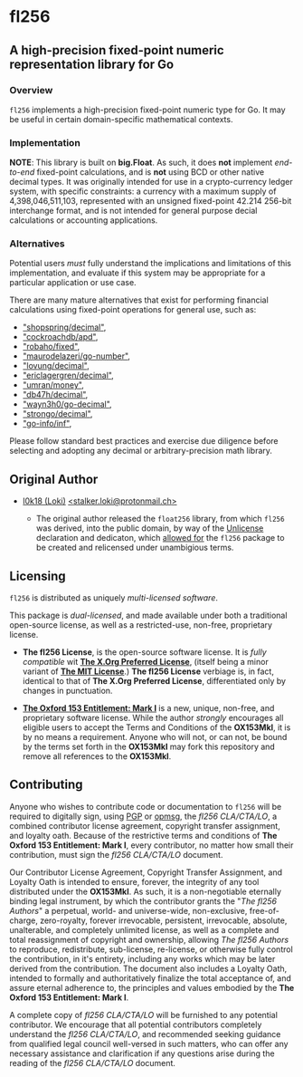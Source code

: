 # fl256

## A high-precision fixed-point numeric representation library for Go

### Overview

`fl256` implements a high-precision fixed-point numeric type for Go.
It may be useful in certain domain-specific mathematical contexts.

### Implementation

**NOTE**: This library is built on **big.Float**. As such, it does **not**
implement *end-to-end* fixed-point calculations, and is **not** using BCD
or other native decimal types. It was originally intended for use in a
crypto-currency ledger system, with specific constraints: a currency with
a maximum supply of 4,398,046,511,103, represented with an unsigned
fixed-point 42.214 256-bit interchange format, and is not intended for
general purpose decial calculations or accounting applications.

### Alternatives

Potential users *must* fully understand the implications and limitations of
this implementation, and evaluate if this system may be appropriate for a
particular application or use case.

There are many mature alternatives that exist for performing financial
calculations using fixed-point operations for general use, such as:
 - ["shopspring/decimal"](https://github.com/shopspring/decimal), 
 - ["cockroachdb/apd"](https://github.com/cockroachdb/apd), 
 - ["robaho/fixed"](https://github.com/robaho/fixed), 
 - ["maurodelazeri/go-number"](https://github.com/maurodelazeri/go-number), 
 - ["lovung/decimal"](https://github.com/lovung/decimal), 
 - ["ericlagergren/decimal"](https://github.com/ericlagergren/decimal), 
 - ["umran/money"](https://github.com/umran/money), 
 - ["db47h/decimal"](https://github.com/db47h/decimal), 
 - ["wayn3h0/go-decimal"](https://github.com/wayn3h0/go-decimal), 
 - ["strongo/decimal"](https://github.com/strongo/decimal), 
 - ["go-info/inf"](https://github.com/go-inf/inf), 

Please follow standard best practices and exercise due diligence before
selecting and adopting any decimal or arbitrary-precision math library.

## Original Author

* [l0k18 (Loki)](https://github.com/l0k18) [\<stalker.loki@protonmail.ch\>](mailto:stalker.loki@protonmail.ch)

  * The original author released the `float256` library, from which `fl256` was
    derived, into the public domain, by way of the
	[Unlicense](https://unlicense.org)
	declaration and dedicaton, which 
	[allowed for](https://ar.to/2010/01/dissecting-the-unlicense)
	the `fl256` package to be created and relicensed under unambigious terms.

## Licensing

`fl256` is distributed as uniquely *multi-licensed software*.

This package is *dual-licensed*, and made available under both a 
traditional open-source license, as well as a restricted-use, non-free, 
proprietary license.

 * **The fl256 License**, is the open-source software license. It is 
 *fully compatible* wit
 [**The X.Org Preferred License**](https://gitlab.freedesktop.org/xorg/doc/xorg-docs/-/blob/master/general/License.xml),
(itself being a minor variant of [**The MIT License**](https://tldrlegal.com/license/mit-license).)
**The fl256 License** verbiage is, in fact, identical to that of 
**The X.Org Preferred License**, differentiated only by changes in punctuation.

 * [**The Oxford 153 Entitlement: Mark I**](https://prone.ws/ox153)
 is a new, unique, non-free, and proprietary software license. While the author
 _strongly_ encourages all eligible users to accept the Terms and Conditions
 of the **OX153MkI**, it is by no means a requirement. Anyone who will not, or
 can not, be bound by the terms set forth in the **OX153MkI** may fork this
 repository and remove all references to the **OX153MkI**.

## Contributing

Anyone who wishes to contribute code or documentation to `fl256` will be
required to digitally sign, using [PGP](https://www.openpgp.org/) or 
[opmsg](https://github.com/stealth/opmsg), the *fl256 CLA/CTA/LO*, a combined
contributor license agreement, copyright transfer assignment, and loyalty oath.
Because of the restrictive terms and conditions of 
**The Oxford 153 Entitlement: Mark I**, every contributor, no matter how small
their contribution, must sign the *fl256 CLA/CTA/LO* document. 

Our Contributor License Agreement, Copyright Transfer Assignment, and Loyalty
Oath is intended to ensure, forever, the integrity of any tool distributed
under the **OX153MkI**. As such, it is a non-negotiable eternally binding legal
instrument, by which the contributor grants the "*The fl256 Authors*" a
perpetual, world- and universe-wide, non-exclusive, free-of-charge, 
zero-royalty, forever irrevocable, persistent, irrevocable, absolute, 
unalterable, and completely unlimited license, as well as a complete and total
reassignment of copyright and ownership, allowing *The fl256 Authors* to
reproduce, redistribute, sub-license, re-license, or otherwise fully control
the contribution, in it's entirety, including any works which may be later
derived from the contribution. The document also includes a Loyalty Oath,
intended to formally and authoritatively finalize the total acceptance of,
and assure eternal adherence to, the principles and values embodied by the
**The Oxford 153 Entitlement: Mark I**.

A complete copy of *fl256 CLA/CTA/LO* will be furnished to any potential
contributor. We encourage that all potential contributors completely
understand the *fl256 CLA/CTA/LO*, and recommended seeking guidance from
qualified legal council well-versed in such matters, who can offer any
necessary assistance and clarification if any questions arise during the
reading of the *fl256 CLA/CTA/LO* document.
